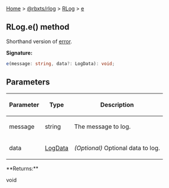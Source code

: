 [Home](./index.md) &gt; [@rbxts/rlog](./rlog.md) &gt; [RLog](./rlog.rlog.md) &gt; [e](./rlog.rlog.e.md)

## RLog.e() method

Shorthand version of [error](./rlog.rlog.error.md)<!-- -->.

**Signature:**

```typescript
e(message: string, data?: LogData): void;
```

## Parameters

<table><thead><tr><th>

Parameter

</th><th>

Type

</th><th>

Description

</th></tr></thead>
<tbody><tr><td>

message

</td><td>

string

</td><td>

The message to log.

</td></tr>
<tr><td>

data

</td><td>

[LogData](./rlog.logdata.md)

</td><td>

_(Optional)_ Optional data to log.

</td></tr>
</tbody></table>
**Returns:**

void
